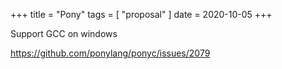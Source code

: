 +++
title = "Pony"
tags = [ "proposal" ]
date = 2020-10-05
+++

Support GCC on windows

<https://github.com/ponylang/ponyc/issues/2079>
